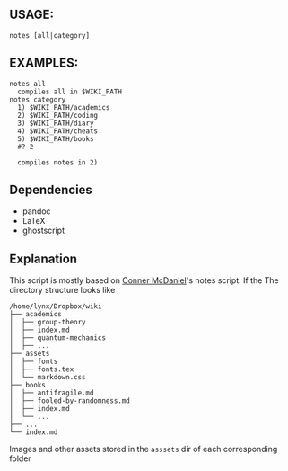 ## USAGE:

    notes [all|category]

## EXAMPLES:

    notes all
      compiles all in $WIKI_PATH
    notes category
      1) $WIKI_PATH/academics
      2) $WIKI_PATH/coding
      3) $WIKI_PATH/diary
      4) $WIKI_PATH/cheats
      5) $WIKI_PATH/books
      #? 2

      compiles notes in 2)

## Dependencies
* pandoc
* LaTeX
* ghostscript


## Explanation
This script is mostly based on [Conner McDaniel](https://github.com/connermcd)'s notes script.
If the The directory structure looks like

    /home/lynx/Dropbox/wiki
    ├── academics
    │  ├── group-theory
    │  ├── index.md
    │  ├── quantum-mechanics
    │  ├── ...
    ├── assets
    │  ├── fonts
    │  ├── fonts.tex
    │  └── markdown.css
    ├── books
    │  ├── antifragile.md
    │  ├── fooled-by-randomness.md
    │  ├── index.md
    │  └── ...
    ├── ...
    └── index.md

Images and other assets stored in the ``asssets`` dir of each corresponding folder
